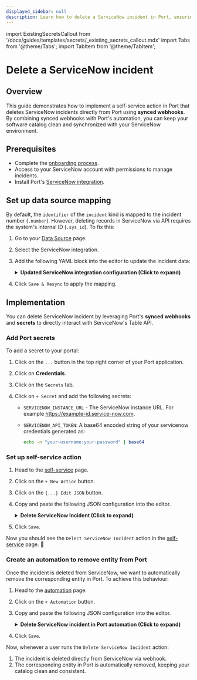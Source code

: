```yaml
---
displayed_sidebar: null
description: Learn how to delete a ServiceNow incident in Port, ensuring your catalog is clean and synchronized with your ServiceNow environment.
---
```


import ExistingSecretsCallout from '/docs/guides/templates/secrets/_existing_secrets_callout.mdx'
import Tabs from '@theme/Tabs';
import TabItem from '@theme/TabItem';

# Delete a ServiceNow incident

## Overview
This guide demonstrates how to implement a self-service action in Port that deletes ServiceNow incidents directly from Port using **synced webhooks**.
By combining synced webhooks with Port's automation, you can keep your software catalog clean and synchronized with your ServiceNow environment.


## Prerequisites

- Complete the [onboarding process](/getting-started/overview).
- Access to your ServiceNow account with permissions to manage incidents.
- Install Port's [ServiceNow integration](https://docs.port.io/build-your-software-catalog/sync-data-to-catalog/incident-management/servicenow).


## Set up data source mapping

By default, the `identifier` of the `incident` kind is mapped to the incident number (`.number`). However, deleting records in ServiceNow via API requires the system's internal ID (`.sys_id`). To fix this:

1. Go to your [Data Source](https://app.getport.io/settings/data-sources) page.
2. Select the ServiceNow integration.
3. Add the following YAML block into the editor to update the incident data:

    <details>
    <summary><b>Updated ServiceNow integration configuration (Click to expand)</b></summary>
    ```yaml showLineNumbers
    resources:
    - kind: incident
        selector:
        query: 'true'
        apiQueryParams:
            sysparmDisplayValue: 'true'
            sysparmExcludeReferenceLink: 'false'
        port:
        entity:
            mappings:
            # highlight-next-line
            identifier: .sys_id
            title: .short_description
            blueprint: '"servicenowIncident"'
            properties:
                category: .category
                reopenCount: .reopen_count
                severity: .severity
                assignedTo: .assigned_to.link
                urgency: .urgency
                contactType: .contact_type
                createdOn: '.sys_created_on | (strptime("%Y-%m-%d %H:%M:%S") | strftime("%Y-%m-%dT%H:%M:%SZ"))'
                createdBy: .sys_created_by
                isActive: .active
                priority: .priority
    ```
    </details>
    
4. Click `Save & Resync` to apply the mapping.


## Implementation

You can delete ServiceNow incident by leveraging Port's **synced webhooks** and **secrets** to directly interact with ServiceNow's Table API.

### Add Port secrets

To add a secret to your portal:

1. Click on the `...` button in the top right corner of your Port application.

2. Click on **Credentials**.

3. Click on the `Secrets` tab.

4. Click on `+ Secret` and add the following secrets:
    - `SERVICENOW_INSTANCE_URL` - The ServiceNow instance URL. For example https://example-id.service-now.com.
    - `SERVICENOW_API_TOKEN`: A base64 encoded string of your servicenow credentials generated as:
    
        ```bash showLineNumbers
        echo -n "your-username:your-password" | base64
        ```

### Set up self-service action

1. Head to the [self-service](https://app.getport.io/self-serve) page.
2. Click on the `+ New Action` button.
3. Click on the `{...} Edit JSON` button.
4. Copy and paste the following JSON configuration into the editor.

    <details>
    <summary><b>Delete ServiceNow Incident (Click to expand)</b></summary>

    ```json showLineNumbers
    {
        "identifier": "delect_servicenow_incident",
        "title": "Delect ServiceNow Incident",
        "icon": "Servicenow",
        "description": "Deletes an incident from the ServiceNow incident table using a unique system ID",
        "trigger": {
            "type": "self-service",
            "operation": "DELETE",
            "userInputs": {
            "properties": {},
            "required": [],
            "order": []
            },
            "blueprintIdentifier": "servicenowIncident"
        },
        "invocationMethod": {
            "type": "WEBHOOK",
            "url": "{{.secrets.SERVICENOW_INSTANCE_URL}}/api/now/table/incident/{{.entity.identifier}}",
            "agent": false,
            "synchronized": true,
            "method": "DELETE",
            "headers": {
            "RUN_ID": "{{ .run.id }}",
            "Content-Type": "application/json",
            "Accept": "application/json",
            "Authorization": "Basic {{.secrets.SERVICENOW_API_TOKEN}}"
            },
            "body": {}
        },
        "requiredApproval": false
    }
    ```
    </details>

5. Click `Save`.

Now you should see the `Delect ServiceNow Incident` action in the [self-service](https://app.getport.io/self-serve) page. 🎉

### Create an automation to remove entity from Port

Once the incident is deleted from ServiceNow, we want to automatically remove the corresponding entity in Port. To achieve this behaviour:

1. Head to the [automation](https://app.getport.io/settings/automations) page.

2. Click on the `+ Automation` button.

3. Copy and paste the following JSON configuration into the editor.

    <details>
    <summary><b>Delete ServiceNow incident in Port automation (Click to expand)</b></summary>

    ```json showLineNumbers
    {
        "identifier": "servicenow_incident_delete_sync_status",
        "title": "Remove Deleted Incident from Port",
        "description": "Removes the deleted entity in Port when after it is deleted from ServiceNow",
        "trigger": {
            "type": "automation",
            "event": {
            "type": "RUN_UPDATED",
            "actionIdentifier": "delect_servicenow_incident"
            },
            "condition": {
            "type": "JQ",
            "expressions": [
                ".diff.after.status == \"SUCCESS\""
            ],
            "combinator": "and"
            }
        },
        "invocationMethod": {
            "type": "WEBHOOK",
            "url": "https://api.port.io/v1/blueprints/{{.event.diff.after.blueprint.identifier}}/entities/{{.event.diff.after.entity.identifier}}",
            "agent": false,
            "synchronized": true,
            "method": "DELETE",
            "headers": {
            "RUN_ID": "{{.event.diff.after.id}}",
            "Content-Type": "application/json",
            "Accept": "application/json"
            },
            "body": {}
        },
        "publish": true
    }
    ```
    </details>

4. Click `Save`.

Now, whenever a user runs the `Delete ServiceNow Incident` action:

1. The incident is deleted directly from ServiceNow via webhook.
2. The corresponding entity in Port is automatically removed, keeping your catalog clean and consistent.
